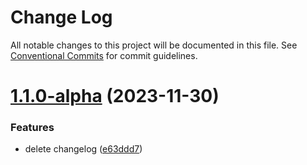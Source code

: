 # Change Log

All notable changes to this project will be documented in this file.
See [Conventional Commits](https://conventionalcommits.org) for commit guidelines.

# [1.1.0-alpha](https://github.com/shopware/developer-documentation-vitepress/compare/v1.0.24...v1.1.0-alpha) (2023-11-30)

### Features

- delete changelog ([e63ddd7](https://github.com/shopware/developer-documentation-vitepress/commit/e63ddd74da7f503a97133f0c3a5f463d5950701e))

